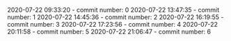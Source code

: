 2020-07-22 09:33:20 - commit number: 0
2020-07-22 13:47:35 - commit number: 1
2020-07-22 14:45:36 - commit number: 2
2020-07-22 16:19:55 - commit number: 3
2020-07-22 17:23:56 - commit number: 4
2020-07-22 20:11:58 - commit number: 5
2020-07-22 21:06:47 - commit number: 6
